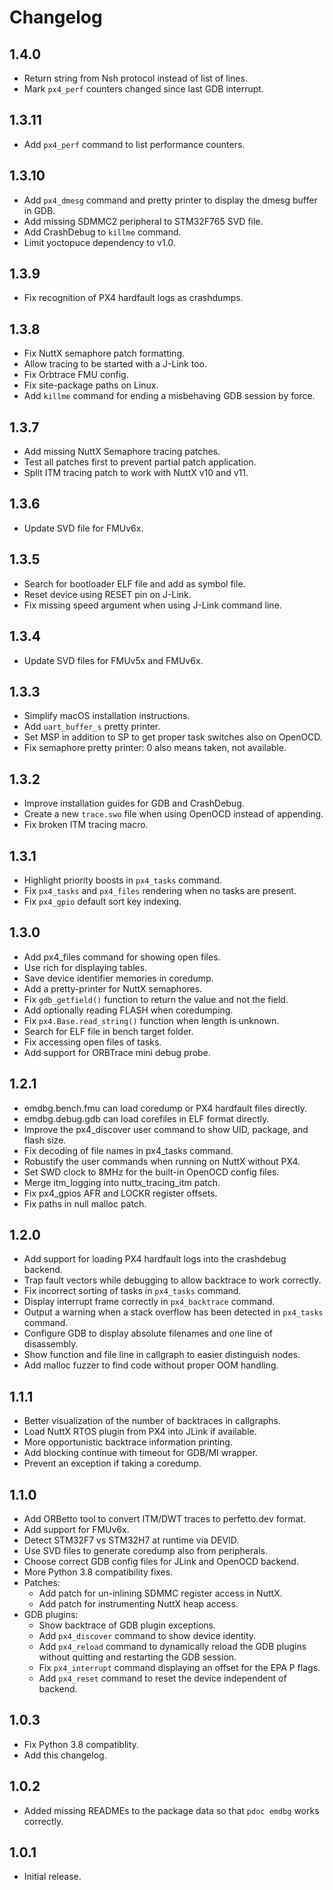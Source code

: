 # Changelog

## 1.4.0

- Return string from Nsh protocol instead of list of lines.
- Mark `px4_perf` counters changed since last GDB interrupt.

## 1.3.11

- Add `px4_perf` command to list performance counters.

## 1.3.10

- Add `px4_dmesg` command and pretty printer to display the dmesg buffer in GDB.
- Add missing SDMMC2 peripheral to STM32F765 SVD file.
- Add CrashDebug to `killme` command.
- Limit yoctopuce dependency to v1.0.

## 1.3.9

- Fix recognition of PX4 hardfault logs as crashdumps.

## 1.3.8

- Fix NuttX semaphore patch formatting.
- Allow tracing to be started with a J-Link too.
- Fix Orbtrace FMU config.
- Fix site-package paths on Linux.
- Add `killme` command for ending a misbehaving GDB session by force.

## 1.3.7

- Add missing NuttX Semaphore tracing patches.
- Test all patches first to prevent partial patch application.
- Split ITM tracing patch to work with NuttX v10 and v11.

## 1.3.6

- Update SVD file for FMUv6x.

## 1.3.5

- Search for bootloader ELF file and add as symbol file.
- Reset device using RESET pin on J-Link.
- Fix missing speed argument when using J-Link command line.

## 1.3.4

- Update SVD files for FMUv5x and FMUv6x.

## 1.3.3

- Simplify macOS installation instructions.
- Add `uart_buffer_s` pretty printer.
- Set MSP in addition to SP to get proper task switches also on OpenOCD.
- Fix semaphore pretty printer: 0 also means taken, not available.

## 1.3.2

- Improve installation guides for GDB and CrashDebug.
- Create a new `trace.swo` file when using OpenOCD instead of appending.
- Fix broken ITM tracing macro.

## 1.3.1

- Highlight priority boosts in `px4_tasks` command.
- Fix `px4_tasks` and `px4_files` rendering when no tasks are present.
- Fix `px4_gpio` default sort key indexing.

## 1.3.0

- Add px4_files command for showing open files.
- Use rich for displaying tables.
- Save device identifier memories in coredump.
- Add a pretty-printer for NuttX semaphores.
- Fix `gdb_getfield()` function to return the value and not the field.
- Add optionally reading FLASH when coredumping.
- Fix `px4.Base.read_string()` function when length is unknown.
- Search for ELF file in bench target folder.
- Fix accessing open files of tasks.
- Add support for ORBTrace mini debug probe.

## 1.2.1

- emdbg.bench.fmu can load coredump or PX4 hardfault files directly.
- emdbg.debug.gdb can load corefiles in ELF format directly.
- Improve the px4_discover user command to show UID, package, and flash size.
- Fix decoding of file names in px4_tasks command.
- Robustify the user commands when running on NuttX without PX4.
- Set SWD clock to 8MHz for the built-in OpenOCD config files.
- Merge itm_logging into nuttx_tracing_itm patch.
- Fix px4_gpios AFR and LOCKR register offsets.
- Fix paths in null malloc patch.

## 1.2.0

- Add support for loading PX4 hardfault logs into the crashdebug backend.
- Trap fault vectors while debugging to allow backtrace to work correctly.
- Fix incorrect sorting of tasks in `px4_tasks` command.
- Display interrupt frame correctly in `px4_backtrace` command.
- Output a warning when a stack overflow has been detected in `px4_tasks` command.
- Configure GDB to display absolute filenames and one line of disassembly.
- Show function and file line in callgraph to easier distinguish nodes.
- Add malloc fuzzer to find code without proper OOM handling.

## 1.1.1

- Better visualization of the number of backtraces in callgraphs.
- Load NuttX RTOS plugin from PX4 into JLink if available.
- More opportunistic backtrace information printing.
- Add blocking continue with timeout for GDB/MI wrapper.
- Prevent an exception if taking a coredump.

## 1.1.0

- Add ORBetto tool to convert ITM/DWT traces to perfetto.dev format.
- Add support for FMUv6x.
- Detect STM32F7 vs STM32H7 at runtime via DEVID.
- Use SVD files to generate coredump also from peripherals.
- Choose correct GDB config files for JLink and OpenOCD backend.
- More Python 3.8 compatibility fixes.
- Patches:
    - Add patch for un-inlining SDMMC register access in NuttX.
    - Add patch for instrumenting NuttX heap access.
- GDB plugins:
    - Show backtrace of GDB plugin exceptions.
    - Add `px4_discover` command to show device identity.
    - Add `px4_reload` command to dynamically reload the GDB plugins without
      quitting and restarting the GDB session.
    - Fix `px4_interrupt` command displaying an offset for the EPA P flags.
    - Add `px4_reset` command to reset the device independent of backend.

## 1.0.3

- Fix Python 3.8 compatiblity.
- Add this changelog.

## 1.0.2

- Added missing READMEs to the package data so that `pdoc emdbg` works correctly.

## 1.0.1

- Initial release.
